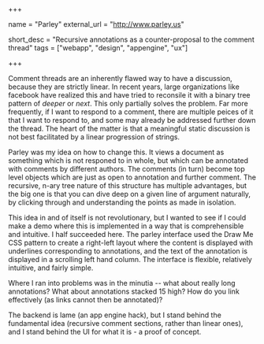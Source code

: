 +++

name = "Parley"
external_url = "http://www.parley.us"

short_desc = "Recursive annotations as a counter-proposal to the comment thread"
tags = ["webapp", "design", "appengine", "ux"]

+++

Comment threads are an inherently flawed way to have a discussion, because they are strictly linear.  In recent years, large organizations like facebook have realized this and have tried to reconsile it with a binary tree pattern of _deeper_ or _next_. This only partially solves the problem. Far more frequently, if I want to respond to a comment, there are multiple peices of it that I want to respond to, and some may already be addressed further down the thread.  The heart of the matter is that a meaningful static discussion is not best facilitated by a linear progression of strings.

Parley was my idea on how to change this. It views a document as something which is not responed to in whole, but which can be annotated with comments by different authors.  The comments (in turn) become top level objects which are just as open to annotation and further comment. The recursive, n-ary tree nature of this structure has multiple advantages, but the big one is that you can dive deep on a given line of argument naturally, by clicking through and understanding the points as made in isolation.

This idea in and of itself is not revolutionary, but I wanted to see if I could make a demo where this is implemented in a way that is comprehensible and intuitive.  I half succeeded here.  The parley interface used the Draw Me CSS pattern to create a right-left layout where the content is displayed with underlines corresponding to annotations, and the text of the annotation is displayed in a scrolling left hand column.  The interface is flexible, relatively intuitive, and fairly simple.

Where I ran into problems was in the minutia -- what about really long annotations? What about annotations stacked 15 high? How do you link effectively (as links cannot then be annotated)? 

The backend is lame (an app engine hack), but I stand behind the fundamental idea (recursive comment sections, rather than linear ones), and I stand behind the UI for what it is - a proof of concept. 
